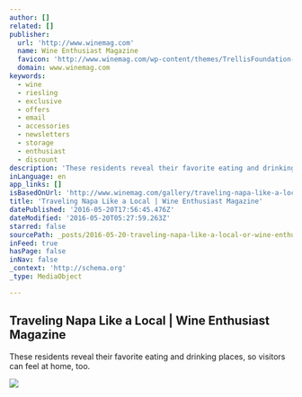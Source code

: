 ```yaml
---
author: []
related: []
publisher:
  url: 'http://www.winemag.com'
  name: Wine Enthusiast Magazine
  favicon: 'http://www.winemag.com/wp-content/themes/TrellisFoundation-child/assets/img/favicon.ico'
  domain: www.winemag.com
keywords:
  - wine
  - riesling
  - exclusive
  - offers
  - email
  - accessories
  - newsletters
  - storage
  - enthusiast
  - discount
description: 'These residents reveal their favorite eating and drinking places, so visitors can feel at home, too.'
inLanguage: en
app_links: []
isBasedOnUrl: 'http://www.winemag.com/gallery/traveling-napa-like-a-local/'
title: 'Traveling Napa Like a Local | Wine Enthusiast Magazine'
datePublished: '2016-05-20T17:56:45.476Z'
dateModified: '2016-05-20T05:27:59.263Z'
starred: false
sourcePath: _posts/2016-05-20-traveling-napa-like-a-local-or-wine-enthusiast-magazine.md
inFeed: true
hasPage: false
inNav: false
_context: 'http://schema.org'
_type: MediaObject

---
```

<article style=""><h1>Traveling Napa Like a Local | Wine Enthusiast Magazine</h1><p>These residents reveal their favorite eating and drinking places, so visitors can feel at home, too.</p><img src="http://www.winemag.com/wp-content/uploads/2016/04/Napa_View.jpg" /></article>